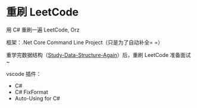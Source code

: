 # 重刷 LeetCode

用 C# 重刷一遍 LeetCode, Orz

框架：.Net Core Command Line Project（只是为了自动补全= =）

重学完数据结构（[Study-Data-Structure-Again](https://github.com/Latias94/Study-Data-Structure-Again)）后，重刷 LeetCode 准备面试~

vscode 插件：
* C#
* C# FixFormat
* Auto-Using for C#
